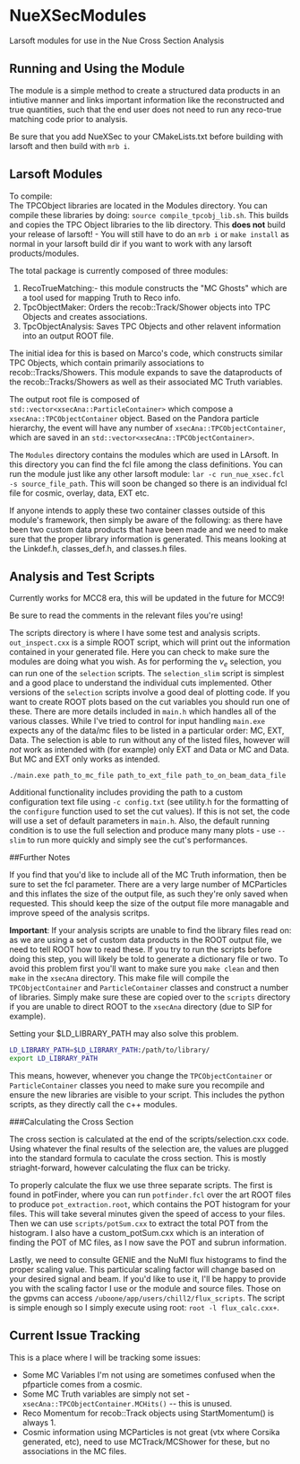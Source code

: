 # NueXSecModules
Larsoft modules for use in the Nue Cross Section Analysis

## Running and Using the Module

The module is a simple method to create a structured data products in an intiutive manner and links important information like the reconstructed and true quantities, such that the end user does not need to run any reco-true matching code prior to analysis.

Be sure that you add NueXSec to your CMakeLists.txt before building with larsoft and then build with `mrb i`.

## Larsoft Modules
To compile:  
The TPCObject libraries are located in the Modules directory. You can compile these libraries by doing: `source compile_tpcobj_lib.sh`. This builds and copies the TPC Object libraries to the lib directory. This **does not** build your release of larsoft! - You will still have to do an `mrb i` or `make install` as normal in your larsoft build dir if you want to work with any larsoft products/modules.

The total package is currently composed of three modules:

1. RecoTrueMatching:- this module constructs the "MC Ghosts" which are a tool used for mapping Truth to Reco info.
2. TpcObjectMaker: Orders the recob::Track/Shower objects into TPC Objects and creates associations.
3. TpcObjectAnalysis: Saves TPC Objects and other relavent information into an output ROOT file.

The initial idea for this is based on Marco's code, which constructs similar TPC Objects, which contain primarily associations to recob::Tracks/Showers. This module expands to save the dataproducts of the recob::Tracks/Showers as well as their associated MC Truth variables.

The output root file is composed of `std::vector<xsecAna::ParticleContainer>` which compose a `xsecAna::TPCObjectContainer` object. Based on the Pandora particle hierarchy, the event will have any number of `xsecAna::TPCObjectContainer`, which are saved in an `std::vector<xsecAna::TPCObjectContainer>`.

The `Modules` directory contains the modules which are used in LArsoft. In this directory you can find the fcl file among the class definitions. You can run the module just like any other larsoft module: `lar -c run_nue_xsec.fcl -s source_file_path`. This will soon be changed so there is an individual fcl file for cosmic, overlay, data, EXT etc.

If anyone intends to apply these two container classes outside of this module's framework, then simply be aware of the following: as there have been two custom data products that have been made and we need to make sure that the proper library information is generated. This means looking at the Linkdef.h, classes_def.h, and classes.h files.

## Analysis and Test Scripts
Currently works for MCC8 era, this will be updated in the future for MCC9!

Be sure to read the comments in the relevant files you're using!

The scripts directory is where I have some test and analysis scripts. `out_inspect.cxx` is a simple ROOT script, which will print out the information contained in your generated file. Here you can check to make sure the modules are doing what you wish.
As for performing the $\nu_{e}$ selection, you can run one of the `selection` scripts. The `selection_slim` script is simplest and a good place to understand the individual cuts implemented. Other versions of the `selection` scripts involve a good deal of plotting code. If you want to create ROOT plots based on the cut variables you should run one of these.
There are more details included in `main.h` which handles all of the various classes.
While I've tried to control for input handling `main.exe` expects any of the data/mc files to be listed in a particular order: MC, EXT, Data.
The selection is able to run without any of the listed files, however will *not* work as intended with (for example) only EXT and Data or MC and Data. But MC and EXT only works as intended.

```
./main.exe path_to_mc_file path_to_ext_file path_to_on_beam_data_file
```

Additional functionality includes providing the path to a custom configuration text file using `-c config.txt` (see utility.h for the formatting of the `configure` function used to set the cut values). If this is not set, the code will use a set of default parameters in `main.h`.
Also, the default running condition is to use the full selection and produce many many plots - use `--slim` to run more quickly and simply see the cut's performances.


##Further Notes

If you find that you'd like to include all of the MC Truth information, then be sure to set the fcl parameter. There are a very large number of MCParticles and this inflates the size of the output file, as such they're only saved when requested. This should keep the size of the output file more managable and improve speed of the analysis scritps.

**Important**: If your analysis scripts are unable to find the library files read on: as we are using a set of custom data products in the ROOT output file, we need to tell ROOT how to read these. If you try to run the scripts before doing this step, you will likely be told to generate a dictionary file or two. To avoid this problem first you'll want to make sure you `make clean` and then `make` in the `xsecAna` directory. This make file will compile the `TPCObjectContainer` and `ParticleContainer` classes and construct a number of libraries. Simply make sure these are copied over to the `scripts` directory if you are unable to direct ROOT to the `xsecAna` directory (due to SIP for example).

Setting your $LD_LIBRARY_PATH may also solve this problem.
```bash
LD_LIBRARY_PATH=$LD_LIBRARY_PATH:/path/to/library/
export LD_LIBRARY_PATH
```

This means, however, whenever you change the `TPCObjectContainer` or `ParticleContainer` classes you need to make sure you recompile and ensure the new libraries are visible to your script.
This includes the python scripts, as they directly call the c++ modules.

###Calculating the Cross Section

The cross section is calculated at the end of the scripts/selection.cxx code. Using whatever the final results of the selection are, the values are plugged into the standard formula to caculate the cross section. This is mostly striaght-forward, however calculating the flux can be tricky.

To properly calculate the flux we use three separate scripts. The first is found in potFinder, where you can run `potfinder.fcl` over the art ROOT files to produce `pot_extraction.root`, which contains the POT histogram for your files. This will take several minutes given the speed of access to your files. Then we can use  `scripts/potSum.cxx` to extract the total POT from the histogram.
I also have a custom_potSum.cxx which is an interation of finding the POT of MC files, as I now save the POT and subrun information.

Lastly, we need to consulte GENIE and the NuMI flux histograms to find the proper scaling value. This particular scaling factor will change based on your desired signal and beam. If you'd like to use it, I'll be happy to provide you with the scaling factor I use or the module and source files. Those on the gpvms can access `/uboone/app/users/chill2/flux_scripts`. The script is simple enough so I simply execute using root: `root -l flux_calc.cxx+`.


## Current Issue Tracking

This is a place where I will be tracking some issues:

- Some MC Variables I'm not using are sometimes confused when the pfparticle comes from a cosmic.
- Some MC Truth variables are simply not set - `xsecAna::TPCObjectContainer.MCHits()` -- this is unused.
- Reco Momentum for recob::Track objects using StartMomentum() is always 1.
- Cosmic information using MCParticles is not great (vtx where Corsika generated, etc), need to use MCTrack/MCShower for these, but no associations in the MC files.
